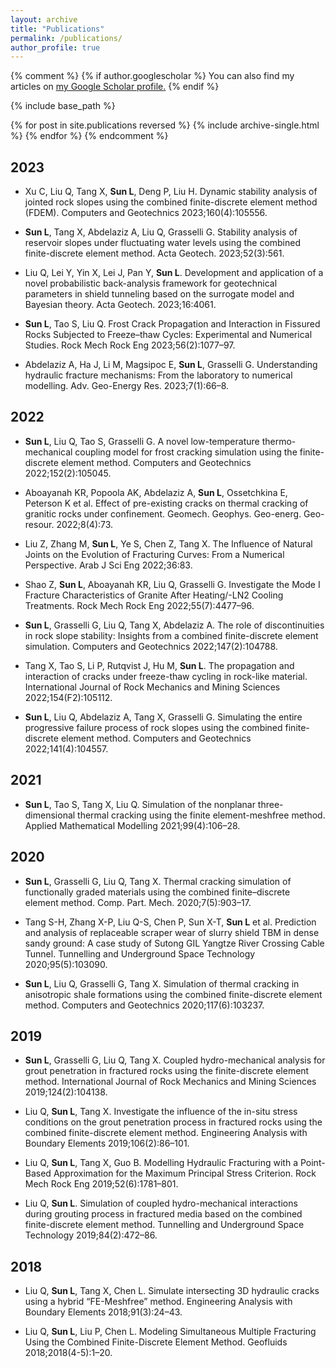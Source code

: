 ```yaml
---
layout: archive
title: "Publications"
permalink: /publications/
author_profile: true
---
```


<!-- 注释comment的内容 -->

{% comment %}
 {% if author.googlescholar %}
  You can also find my articles on <u><a href="{{author.googlescholar}}">my Google Scholar profile</a>.</u>
 {% endif %}

 {% include base_path %}

 {% for post in site.publications reversed %}
  {% include archive-single.html %}
 {% endfor %}
{% endcomment %}

<!-- <sup>*</sup> Equal authorship -->


## 2023
* Xu C, Liu Q, Tang X, **Sun L**, Deng P, Liu H. Dynamic stability analysis of jointed rock slopes using the combined finite-discrete element method (FDEM). Computers and Geotechnics 2023;160(4):105556. <a href="https://www.sciencedirect.com/science/article/pii/S0266352X23003130?via%3Dihub"><i class="fas fa-fw fa-link zoom" aria-hidden="true"></i></a>

* **Sun L**, Tang X, Abdelaziz A, Liu Q, Grasselli G. Stability analysis of reservoir slopes under fluctuating water levels using the combined finite-discrete element method. Acta Geotech. 2023;52(3):561. <a href="https://link.springer.com/article/10.1007/s11440-023-01895-4"><i class="fas fa-fw fa-link zoom" aria-hidden="true"></i></a>

* Liu Q, Lei Y, Yin X, Lei J, Pan Y, **Sun L**. Development and application of a novel probabilistic back-analysis framework for geotechnical parameters in shield tunneling based on the surrogate model and Bayesian theory. Acta Geotech. 2023;16:4061.<a href="https://link.springer.com/article/10.1007/s11440-023-01850-3"><i class="fas fa-fw fa-link zoom" aria-hidden="true"></i></a>

* **Sun L**, Tao S, Liu Q. Frost Crack Propagation and Interaction in Fissured Rocks Subjected to Freeze–thaw Cycles: Experimental and Numerical Studies. Rock Mech Rock Eng 2023;56(2):1077–97.<a href="https://link.springer.com/article/10.1007/s00603-022-03111-3"><i class="fas fa-fw fa-link zoom" aria-hidden="true"></i></a>

* Abdelaziz A, Ha J, Li M, Magsipoc E, **Sun L**, Grasselli G. Understanding hydraulic fracture mechanisms: From the laboratory to numerical modelling. Adv. Geo-Energy Res. 2023;7(1):66–8.<a href="https://www.sciopen.com/article/10.46690/ager.2023.01.07"><i class="fas fa-fw fa-link zoom" aria-hidden="true"></i></a>

## 2022
* **Sun L**, Liu Q, Tao S, Grasselli G. A novel low-temperature thermo-mechanical coupling model for frost cracking simulation using the finite-discrete element method. Computers and Geotechnics 2022;152(2):105045.<a href="https://scholar.google.ca/citations?view_op=view_citation&hl=en&user=010xSkIAAAAJ&sortby=pubdate&citation_for_view=010xSkIAAAAJ:LkGwnXOMwfcC"><i class="fas fa-fw fa-link zoom" aria-hidden="true"></i></a>

* Aboayanah KR, Popoola AK, Abdelaziz A, **Sun L**, Ossetchkina E, Peterson K et al. Effect of pre-existing cracks on thermal cracking of granitic rocks under confinement. Geomech. Geophys. Geo-energ. Geo-resour. 2022;8(4):73.<a href="https://link.springer.com/article/10.1007/s40948-022-00431-0"><i class="fas fa-fw fa-link zoom" aria-hidden="true"></i></a>

* Liu Z, Zhang M, **Sun L**, Ye S, Chen Z, Tang X. The Influence of Natural Joints on the Evolution of Fracturing Curves: From a Numerical Perspective. Arab J Sci Eng 2022;36:83.<a href="https://link.springer.com/article/10.1007/s13369-022-07097-6"><i class="fas fa-fw fa-link zoom" aria-hidden="true"></i></a>

* Shao Z, **Sun L**, Aboayanah KR, Liu Q, Grasselli G. Investigate the Mode I Fracture Characteristics of Granite After Heating/-LN2 Cooling Treatments. Rock Mech Rock Eng 2022;55(7):4477–96.<a href="https://link.springer.com/article/10.1007/s00603-022-02893-w"><i class="fas fa-fw fa-link zoom" aria-hidden="true"></i></a>

* **Sun L**, Grasselli G, Liu Q, Tang X, Abdelaziz A. The role of discontinuities in rock slope stability: Insights from a combined finite-discrete element simulation. Computers and Geotechnics 2022;147(2):104788.<a href="https://www.sciencedirect.com/science/article/pii/S0266352X2200146X"><i class="fas fa-fw fa-link zoom" aria-hidden="true"></i></a>

* Tang X, Tao S, Li P, Rutqvist J, Hu M, **Sun L**. The propagation and interaction of cracks under freeze-thaw cycling in rock-like material. International Journal of Rock Mechanics and Mining Sciences 2022;154(F2):105112.<a href="https://www.sciencedirect.com/science/article/pii/S136516092200079X"><i class="fas fa-fw fa-link zoom" aria-hidden="true"></i></a>

* **Sun L**, Liu Q, Abdelaziz A, Tang X, Grasselli G. Simulating the entire progressive failure process of rock slopes using the combined finite-discrete element method. Computers and Geotechnics 2022;141(4):104557.<a href="https://www.sciencedirect.com/science/article/pii/S0266352X2100536X"><i class="fas fa-fw fa-link zoom" aria-hidden="true"></i></a>

## 2021
* **Sun L**, Tao S, Tang X, Liu Q. Simulation of the nonplanar three-dimensional thermal cracking using the finite element-meshfree method. Applied Mathematical Modelling 2021;99(4):106–28.<a href="https://www.sciencedirect.com/science/article/pii/S0307904X2100295X"><i class="fas fa-fw fa-link zoom" aria-hidden="true"></i></a>

## 2020
* **Sun L**, Grasselli G, Liu Q, Tang X. Thermal cracking simulation of functionally graded materials using the combined finite–discrete element method. Comp. Part. Mech. 2020;7(5):903–17.<a href="https://link.springer.com/article/10.1007/s40571-019-00290-9"><i class="fas fa-fw fa-link zoom" aria-hidden="true"></i></a>

* Tang S-H, Zhang X-P, Liu Q-S, Chen P, Sun X-T, **Sun L** et al. Prediction and analysis of replaceable scraper wear of slurry shield TBM in dense sandy ground: A case study of Sutong GIL Yangtze River Crossing Cable Tunnel. Tunnelling and Underground Space Technology 2020;95(5):103090.<a href="https://www.sciencedirect.com/science/article/pii/S0886779818311489"><i class="fas fa-fw fa-link zoom" aria-hidden="true"></i></a>

* **Sun L**, Liu Q, Grasselli G, Tang X. Simulation of thermal cracking in anisotropic shale formations using the combined finite-discrete element method. Computers and Geotechnics 2020;117(6):103237.<a href="https://www.sciencedirect.com/science/article/pii/S0266352X19303015"><i class="fas fa-fw fa-link zoom" aria-hidden="true"></i></a>

## 2019
* **Sun L**, Grasselli G, Liu Q, Tang X. Coupled hydro-mechanical analysis for grout penetration in fractured rocks using the finite-discrete element method. International Journal of Rock Mechanics and Mining Sciences 2019;124(2):104138.<a href="https://www.sciencedirect.com/science/article/pii/S1365160919301686"><i class="fas fa-fw fa-link zoom" aria-hidden="true"></i></a>

* Liu Q, **Sun L**, Tang X. Investigate the influence of the in-situ stress conditions on the grout penetration process in fractured rocks using the combined finite-discrete element method. Engineering Analysis with Boundary Elements 2019;106(2):86–101.<a href="https://www.sciencedirect.com/science/article/pii/S095579971830482X"><i class="fas fa-fw fa-link zoom" aria-hidden="true"></i></a>

* Liu Q, **Sun L**, Tang X, Guo B. Modelling Hydraulic Fracturing with a Point-Based Approximation for the Maximum Principal Stress Criterion. Rock Mech Rock Eng 2019;52(6):1781–801. <a href="https://link.springer.com/article/10.1007/s00603-018-1648-1"><i class="fas fa-fw fa-link zoom" aria-hidden="true"></i></a>

* Liu Q, **Sun L**. Simulation of coupled hydro-mechanical interactions during grouting process in fractured media based on the combined finite-discrete element method. Tunnelling and Underground Space Technology 2019;84(2):472–86.<a href="https://www.sciencedirect.com/science/article/pii/S0886779818301524"><i class="fas fa-fw fa-link 
zoom" aria-hidden="true"></i></a>

## 2018
*	Liu Q, **Sun L**, Tang X, Chen L. Simulate intersecting 3D hydraulic cracks using a hybrid “FE-Meshfree” method. Engineering Analysis with Boundary Elements 2018;91(3):24–43.<a href="https://www.sciencedirect.com/science/article/pii/S0955799717304629"><i class="fas fa-fw fa-link zoom" aria-hidden="true"></i></a>

*	Liu Q, **Sun L**, Liu P, Chen L. Modeling Simultaneous Multiple Fracturing Using the Combined Finite-Discrete Element Method. Geofluids 2018;2018(4-5):1–20.<a href="https://www.hindawi.com/journals/geofluids/2018/4252904/"><i class="fas fa-fw fa-link zoom" aria-hidden="true"></i></a>